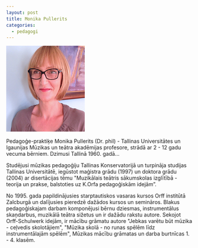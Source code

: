 ```yaml
---
layout: post
title: Monika Pullerits
categories:
  - pedagogi
---
```

![monika](/public/monika.png)

Pedagoģe-praktiķe   Monika Pullerits (Dr. phil) -  Tallinas  Universitātes un Igaunijas Mūzikas un teātra akadēmijas profesore,
strādā ar  2 - 12 gadu vecuma bērniem. Dzimusi Tallinā 1960. gadā... 
<!--content-->
Studējusi mūzikas pedagoģiju Tallinas Konservatorijā un turpināja studijas Tallinas Universitātē,
iegūstot maģistra grādu (1997) un doktora grādu (2004) ar disertācijas tēmu 
"Muzikālais teātris sākumskolas izglītībā - teorija un prakse, balstoties uz K.Orfa pedagoģiskām idejām”. 

No 1995. gada papildinājusies starptautiskos vasaras kursos Orff institūtā Zalcburgā un dalījusies pieredzē dažādos kursos un semināros.
Blakus pedagoģiskajam darbam komponējusi bērnu dziesmas, instrumentālus skaņdarbus, muzikālā teātra sižetus un ir dažādu rakstu  autore.
Sekojot Orff-Schulwerk idejām, ir mācību grāmatu autore "Jebkas varētu  būt mūzika - ceļvedis skolotājiem", 
"Mūzika skolā - no runas spēlēm līdz instrumentālajām spēlēm", Mūzikas mācību grāmatas un darba burtnīcas 1. - 4. klasēm. 
